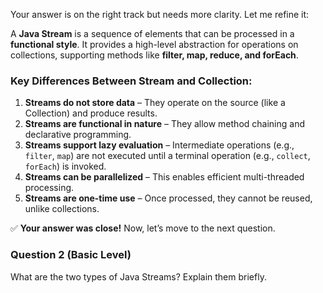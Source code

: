 Your answer is on the right track but needs more clarity. Let me refine it:  

A **Java Stream** is a sequence of elements that can be processed in a **functional style**. It provides a high-level abstraction for operations on collections, supporting methods like **filter, map, reduce, and forEach**.  

### **Key Differences Between Stream and Collection:**
1. **Streams do not store data** – They operate on the source (like a Collection) and produce results.
2. **Streams are functional in nature** – They allow method chaining and declarative programming.
3. **Streams support lazy evaluation** – Intermediate operations (e.g., `filter`, `map`) are not executed until a terminal operation (e.g., `collect`, `forEach`) is invoked.
4. **Streams can be parallelized** – This enables efficient multi-threaded processing.
5. **Streams are one-time use** – Once processed, they cannot be reused, unlike collections.

✅ **Your answer was close!** Now, let’s move to the next question.

### **Question 2 (Basic Level)**
What are the two types of Java Streams? Explain them briefly.

